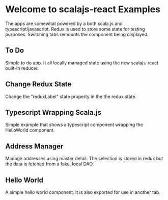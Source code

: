 # Welcome to scalajs-react Examples

The apps are somewhat powered by a both scala.js and typescript/javascript. Redux is used to store some state for testing purposes. Switching tabs remounts the component being displayed.

## To Do
Simple to do app. It all locally managed state using the new scalajs-react built-in reducer.

## Change Redux State
Change the "reduxLabel" state property in the the redux state.

## Typescript Wrapping Scala.js
Simple example that shows a typescript component wrapping the HelloWorld component.

## Address Manager
Manage addresses using master detail. The selection is stored in redux but the data is fetched from a fake, local DAO.

## Hello World
A simple hello world component. It is also exported for use in another tab.
